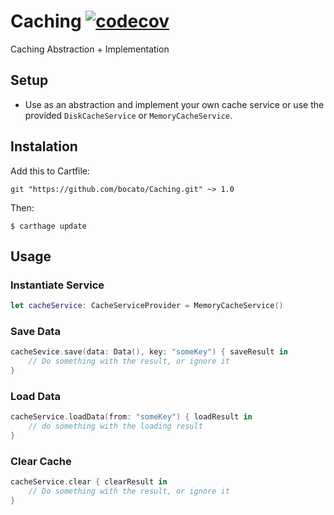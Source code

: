 # Caching [![codecov](https://codecov.io/gh/bocato/Caching/branch/master/graph/badge.svg)](https://codecov.io/gh/bocato/Caching)
Caching Abstraction + Implementation


## Setup

- Use as an abstraction and implement your own cache service or use the provided `DiskCacheService` or `MemoryCacheService`.

## Instalation

Add this to Cartfile:

`git "https://github.com/bocato/Caching.git" ~> 1.0`

Then:

`$ carthage update`

## Usage

### Instantiate Service

```swift
let cacheService: CacheServiceProvider = MemoryCacheService()
```

### Save Data

```swift
cacheSevice.save(data: Data(), key: "someKey") { saveResult in
    // Do something with the result, or ignore it
}
```

### Load Data

```swift
cacheService.loadData(from: "someKey") { loadResult in
    // do something with the loading result 
}
```

### Clear Cache

```swift
cacheService.clear { clearResult in
    // Do something with the result, or ignore it
}
```


